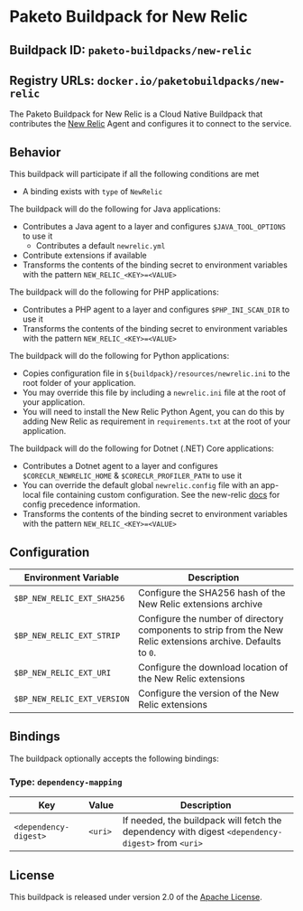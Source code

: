 # Paketo Buildpack for New Relic

## Buildpack ID: `paketo-buildpacks/new-relic`
## Registry URLs: `docker.io/paketobuildpacks/new-relic`
The Paketo Buildpack for New Relic is a Cloud Native Buildpack that contributes the [New Relic][n] Agent and configures it to connect to the service.

[n]: https://newrelic.com

## Behavior
This buildpack will participate if all the following conditions are met

* A binding exists with `type` of `NewRelic`

The buildpack will do the following for Java applications:

* Contributes a Java agent to a layer and configures `$JAVA_TOOL_OPTIONS` to use it
  * Contributes a default `newrelic.yml`
* Contribute extensions if available
* Transforms the contents of the binding secret to environment variables with the pattern `NEW_RELIC_<KEY>=<VALUE>`

The buildpack will do the following for PHP applications:

* Contributes a PHP agent to a layer and configures `$PHP_INI_SCAN_DIR` to use it
* Transforms the contents of the binding secret to environment variables with the pattern `NEW_RELIC_<KEY>=<VALUE>`

The buildpack will do the following for Python applications:

* Copies configuration file in `${buildpack}/resources/newrelic.ini` to the root folder of your application.
* You may override this file by including a `newrelic.ini` file at the root of your application.
* You will need to install the New Relic Python Agent, you can do this by adding New Relic as requirement in `requirements.txt` at the root of your application.

The buildpack will do the following for Dotnet (.NET) Core applications:

* Contributes a Dotnet agent to a layer and configures `$CORECLR_NEWRELIC_HOME` & `$CORECLR_PROFILER_PATH` to use it
* You can override the default global `newrelic.config` file with an app-local file containing custom configuration. See the new-relic [docs](https://docs.newrelic.com/docs/apm/agents/net-agent/configuration/net-agent-configuration/#config-options-precedence) for config precedence information.
* Transforms the contents of the binding secret to environment variables with the pattern `NEW_RELIC_<KEY>=<VALUE>`


## Configuration
| Environment Variable        | Description                                                                                                   |
| --------------------------- | ------------------------------------------------------------------------------------------------------------- |
| `$BP_NEW_RELIC_EXT_SHA256`  | Configure the SHA256 hash of the New Relic extensions archive                                                 |
| `$BP_NEW_RELIC_EXT_STRIP`   | Configure the number of directory components to strip from the New Relic extensions archive. Defaults to `0`. |
| `$BP_NEW_RELIC_EXT_URI`     | Configure the download location of the New Relic extensions                                                   |
| `$BP_NEW_RELIC_EXT_VERSION` | Configure the version of the New Relic extensions                                                             |

## Bindings
The buildpack optionally accepts the following bindings:

### Type: `dependency-mapping`
| Key                   | Value   | Description                                                                                       |
| --------------------- | ------- | ------------------------------------------------------------------------------------------------- |
| `<dependency-digest>` | `<uri>` | If needed, the buildpack will fetch the dependency with digest `<dependency-digest>` from `<uri>` |

## License

This buildpack is released under version 2.0 of the [Apache License][a].

[a]: http://www.apache.org/licenses/LICENSE-2.0
